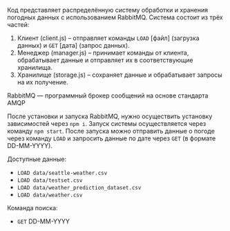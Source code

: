 Код представляет распределённую систему обработки и хранения погодных данных с использованием RabbitMQ. Система состоит из трёх частей:


1. Клиент (client.js) – отправляет команды ```LOAD``` [файл] (загрузка данных) и ```GET``` [дата] (запрос данных).
2. Менеджер (manager.js) – принимает команды от клиента, обрабатывает данные и отправляет их в соответствующие хранилища.
3. Хранилище (storage.js) – сохраняет данные и обрабатывает запросы на их получение.


RabbitMQ — программный брокер сообщений на основе стандарта AMQP

После установки и запуска RabbitMQ, нужно осуществить установку зависимостей через ```npm i```. Запуск системы осуществляется через команду ```npm start```. После запуска можно отправить данные о погоде через команду ```LOAD``` и запросить данные по дате через ```GET``` (в формате DD-MM-YYYY).

Доступные данные:
- ```LOAD data/seattle-weather.csv```
- ```LOAD data/testset.csv```
- ```LOAD data/weather_prediction_dataset.csv```
- ```LOAD data/weather.csv```

Команда поиска: 
- ```GET``` DD-MM-YYYY
